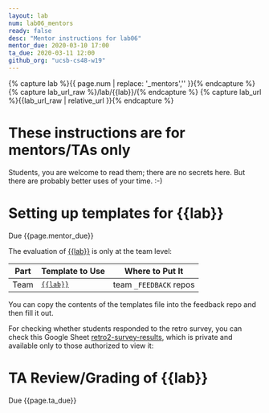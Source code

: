 ```yaml
---
layout: lab
num: lab06_mentors
ready: false
desc: "Mentor instructions for lab06"
mentor_due: 2020-03-10 17:00
ta_due: 2020-03-11 12:00
github_org: "ucsb-cs48-w19"
---
```


<div style="display:none">
https://ucsb-cs48.github.io/w19/lab/lab06_mentors/
</div>

{% capture lab %}{{ page.num | replace: '_mentors','' }}{% endcapture %}
{% capture lab_url_raw %}/lab/{{lab}}/{% endcapture %}
{% capture lab_url %}{{lab_url_raw | relative_url }}{% endcapture %}


# These instructions are for mentors/TAs only

Students, you are welcome to read them; there are no secrets here.   But there are probably better uses of your time. :-)

# Setting up templates for {{lab}}

Due {{page.mentor_due}}

The evaluation of [{{lab}}]({{lab_url}}) is only at the team level:

| Part | Template to Use | Where to Put It |
|------|-----------------|-----------------|
| Team | [<tt>{{lab}}</tt>](https://github.com/{{page.github_org}}/FEEDBACK_TEMPLATES/blob/master/{{lab}}.md) | team `_FEEDBACK` repos |



You can copy the contents of the templates file into the feedback repo and then fill it out.

For checking whether students responded to the retro survey, you can check this Google Sheet [retro2-survey-results](https://docs.google.com/spreadsheets/d/1RxCEAeJnDDQb0Er5UONS7HrBw6RLtriyV0H8eyNGTDk/edit?usp=sharing), which is private and available only to those authorized to view it:


# TA Review/Grading of {{lab}}

Due {{page.ta_due}}
